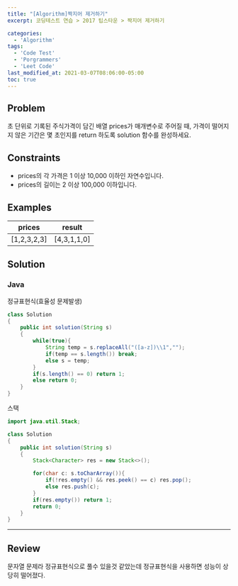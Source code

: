 ```yaml
---
title: "[Algorithm]짝지어 제거하기"
excerpt: 코딩테스트 연습 > 2017 팁스타운 > 짝지어 제거하기

categories:
  - 'Algorithm'
tags:
  - 'Code Test'
  - 'Porgrammers'
  - 'Leet Code'
last_modified_at: 2021-03-07T08:06:00-05:00
toc: true
---
```


## Problem

초 단위로 기록된 주식가격이 담긴 배열 prices가 매개변수로 주어질 때, 가격이 떨어지지 않은 기간은 몇 초인지를 return 하도록 solution 함수를 완성하세요.

## Constraints  

- prices의 각 가격은 1 이상 10,000 이하인 자연수입니다.
- prices의 길이는 2 이상 100,000 이하입니다.

## Examples

prices|result
-|------
[1,2,3,2,3]|[4,3,1,1,0]


## Solution

### Java

정규표현식(효율성 문제발생)

```java
class Solution
{
    public int solution(String s)
    {
        while(true){
            String temp = s.replaceAll("([a-z])\\1","");
            if(temp == s.length()) break;
            else s = temp;
        }
        if(s.length() == 0) return 1;
        else return 0;
    }
}
```

스택

```java
import java.util.Stack;

class Solution
{
    public int solution(String s)
    {
        Stack<Character> res = new Stack<>();

        for(char c: s.toCharArray()){
            if(!res.empty() && res.peek() == c) res.pop();
            else res.push(c);
        }
        if(res.empty()) return 1;
        return 0;
    }
}
```

---

## Review  

문자열 문제라 정규표현식으로 풀수 있을것 같았는데 정규표현식을 사용하면 성능이 상당히 떨어졌다.